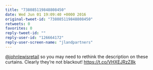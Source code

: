 ```yaml
---
title: "738085119848808450"
date: Wed Jun 01 19:09:40 +0000 2016
original-tweet-id: "738085119848808450"
retweets: 0
favorites: 0
reply-tweet-id: ""
reply-user-id: "126664172"
reply-user-screen-name: "jlandpartners"
---
```

<a href="https://twitter.com/johnlewisretail">@johnlewisretail</a> so you may need to rethink the description on these curtains. Clearly they’re not blackout! <a href="https://t.co/VHXEJRzZ8k">https://t.co/VHXEJRzZ8k</a>
